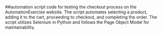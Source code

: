 ##automation script code for testing the checkout process on the AutomationExercise website. The script automates selecting a product, adding it to the cart, proceeding to checkout, and completing the order. The script utilizes Selenium in Python and follows the Page Object Model for maintainability.
